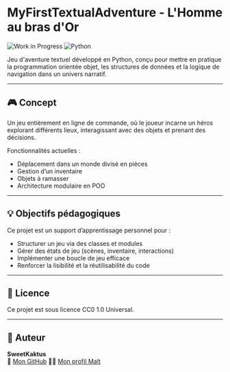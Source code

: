 # MyFirstTextualAdventure - L'Homme au bras d'Or

![Work in Progress](https://img.shields.io/badge/status-work%20in%20progress-yellow.svg)
![Python](https://img.shields.io/badge/python-3.12-blue.svg)

Jeu d'aventure textuel développé en Python, conçu pour mettre en pratique la programmation orientée objet, les structures de données et la logique de navigation dans un univers narratif.

---

## 🎮 Concept

Un jeu entièrement en ligne de commande, où le joueur incarne un héros explorant différents lieux, interagissant avec des objets et prenant des décisions.

Fonctionnalités actuelles :
- Déplacement dans un monde divisé en pièces
- Gestion d’un inventaire
- Objets à ramasser
- Architecture modulaire en POO

---

## 💡 Objectifs pédagogiques

Ce projet est un support d’apprentissage personnel pour :
- Structurer un jeu via des classes et modules
- Gérer des états de jeu (scènes, inventaire, interactions)
- Implémenter une boucle de jeu efficace
- Renforcer la lisibilité et la réutilisabilité du code

---

## 📜 Licence

Ce projet est sous licence CC0 1.0 Universal.

---

## 🔗 Auteur

**SweetKaktus**  
📎 [Mon GitHub](https://github.com/SweetKaktus)
🧑‍💻 [Mon profil Malt](https://www.malt.fr/profile/nathanpinto1)
